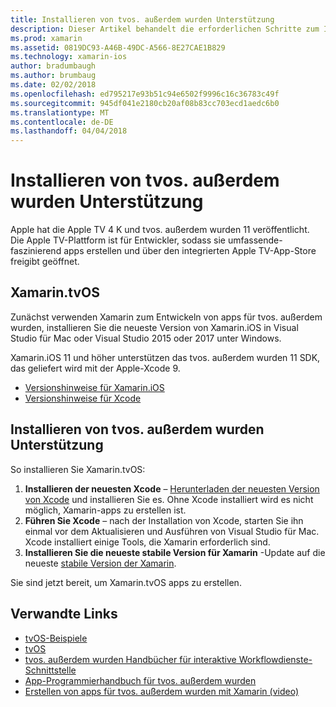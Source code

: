 ```yaml
---
title: Installieren von tvos. außerdem wurden Unterstützung
description: Dieser Artikel behandelt die erforderlichen Schritte zum Installieren von Unterstützung für tvos. außerdem wurden.
ms.prod: xamarin
ms.assetid: 0819DC93-A46B-49DC-A566-8E27CAE1B829
ms.technology: xamarin-ios
author: bradumbaugh
ms.author: brumbaug
ms.date: 02/02/2018
ms.openlocfilehash: ed795217e93b51c94e6502f9996c16c36783c49f
ms.sourcegitcommit: 945df041e2180cb20af08b83cc703ecd1aedc6b0
ms.translationtype: MT
ms.contentlocale: de-DE
ms.lasthandoff: 04/04/2018
---
```

# <a name="installing-tvos-support"></a>Installieren von tvos. außerdem wurden Unterstützung

Apple hat die Apple TV 4 K und tvos. außerdem wurden 11 veröffentlicht. Die Apple TV-Plattform ist für Entwickler, sodass sie umfassende-faszinierend apps erstellen und über den integrierten Apple TV-App-Store freigibt geöffnet.

## <a name="xamarintvos"></a>Xamarin.tvOS

Zunächst verwenden Xamarin zum Entwickeln von apps für tvos. außerdem wurden, installieren Sie die neueste Version von Xamarin.iOS in Visual Studio für Mac oder Visual Studio 2015 oder 2017 unter Windows.  

Xamarin.iOS 11 und höher unterstützen das tvos. außerdem wurden 11 SDK, das geliefert wird mit der Apple-Xcode 9. 

- [Versionshinweise für Xamarin.iOS](https://developer.xamarin.com/releases/ios/)
- [Versionshinweise für Xcode](https://developer.apple.com/library/content/releasenotes/DeveloperTools/RN-Xcode/Chapters/Introduction.html#//apple_ref/doc/uid/TP40001051-CH1-SW876)

## <a name="installing-tvos-support"></a>Installieren von tvos. außerdem wurden Unterstützung

So installieren Sie Xamarin.tvOS:

1. **Installieren der neuesten Xcode** – [Herunterladen der neuesten Version von Xcode](https://developer.apple.com/xcode/download/) und installieren Sie es. Ohne Xcode installiert wird es nicht möglich, Xamarin-apps zu erstellen ist. 
2. **Führen Sie Xcode** – nach der Installation von Xcode, starten Sie ihn einmal vor dem Aktualisieren und Ausführen von Visual Studio für Mac. Xcode installiert einige Tools, die Xamarin erforderlich sind.
3. **Installieren Sie die neueste stabile Version für Xamarin** -Update auf die neueste [stabile Version der Xamarin](https://developer.xamarin.com/recipes/cross-platform/ide/change_updates_channel/).

Sie sind jetzt bereit, um Xamarin.tvOS apps zu erstellen. 



## <a name="related-links"></a>Verwandte Links

- [tvOS-Beispiele](https://developer.xamarin.com/samples/tvos/all/)
- [tvOS](https://developer.apple.com/tvos/)
- [tvos. außerdem wurden Handbücher für interaktive Workflowdienste-Schnittstelle](https://developer.apple.com/tvos/human-interface-guidelines/)
- [App-Programmierhandbuch für tvos. außerdem wurden](https://developer.apple.com/library/prerelease/tvos/documentation/General/Conceptual/AppleTV_PG/)
- [Erstellen von apps für tvos. außerdem wurden mit Xamarin (video)](https://university.xamarin.com/lightninglectures/tvos-with-xamarin)
